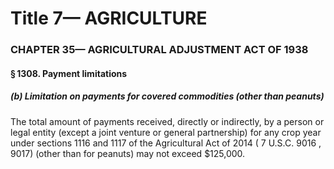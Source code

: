 
# Title 7— AGRICULTURE
### CHAPTER 35— AGRICULTURAL ADJUSTMENT ACT OF 1938
#### § 1308. Payment limitations
##### (b) Limitation on payments for covered commodities (other than peanuts)

The total amount of payments received, directly or indirectly, by a person or legal entity (except a joint venture or general partnership) for any crop year under sections 1116 and 1117 of the Agricultural Act of 2014 ( 7 U.S.C. 9016 , 9017) (other than for peanuts) may not exceed $125,000.
